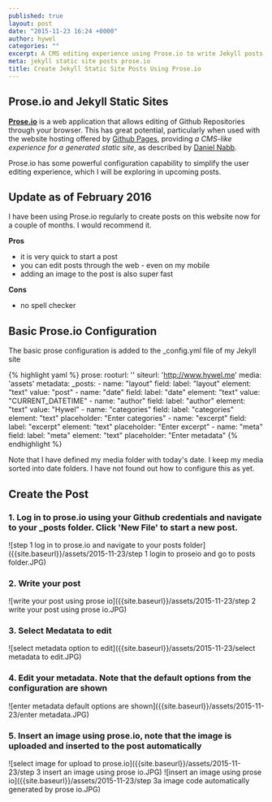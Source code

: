 ```yaml
---
published: true
layout: post
date: "2015-11-23 16:24 +0000"
author: hywel
categories: ""
excerpt: A CMS editing experience using Prose.io to write Jekyll posts
meta: jekyll static site posts prose.io
title: Create Jekyll Static Site Posts Using Prose.io
---
```



## Prose.io and Jekyll Static Sites

**[Prose.io](http://prose.io)** is a web application that allows editing of Github Repositories through your browser.  This has great potential, particularly when used with the website hosting offered by [Github Pages](https://pages.github.com/), providing *a CMS-like experience for a generated static site*, as described by [Daniel Nabb](http://blog.crushingpennies.com/a-static-site-generator-with-gulp-proseio-and-travis-ci.html).

Prose.io has some powerful configuration capability to simplify the user editing experience, which I will be exploring in upcoming posts.  

## Update as of February 2016
I have been using Prose.io regularly to create posts on this website now for a couple of months.  I would recommend it. 

**Pros**
- it is very quick to start a post 
- you can edit posts through the web - even on my mobile
- adding an image to the post is also super fast 

**Cons**
- no spell checker

## Basic Prose.io Configuration

The basic prose configuration is added to the _config.yml file of my Jekyll site

{% highlight yaml %}
prose:
  rooturl: ''
  siteurl: 'http://www.hywel.me'
  media: 'assets'
  metadata:
    _posts:
      - name: "layout"
        field:
          label: "layout"
          element: "text"
          value: "post"
      - name: "date"
        field:
          label: "date"
          element: "text"
          value: "CURRENT_DATETIME"
      - name: "author"
        field:
          label: "author"
          element: "text"
          value: "Hywel"
      - name: "categories"
        field:
          label: "categories"
          element: "text"
          placeholder: "Enter categories"
      - name: "excerpt"
        field:
          label: "excerpt"
          element: "text"
          placeholder: "Enter excerpt"
      - name: "meta"
        field:
          label: "meta"
          element: "text"
          placeholder: "Enter metadata"
      {% endhighlight %}


Note that I have defined my media folder with today's date.  I keep my media sorted into date folders.  I have not found out how to configure this as yet.

## Create the Post

### 1. Log in to prose.io using your Github credentials and navigate to your _posts folder. Click 'New File' to start a new post.

![step 1 log in to prose.io and navigate to your posts folder]({{site.baseurl}}/assets/2015-11-23/step 1 login to proseio and go to posts folder.JPG)

### 2. Write your post

![write your post using prose io]({{site.baseurl}}/assets/2015-11-23/step 2 write your post using prose io.JPG)

### 3. Select Medatata to edit

![select metadata option to edit]({{site.baseurl}}/assets/2015-11-23/select metadata to edit.JPG)

### 4. Edit your metadata.  Note that the default options from the configuration are shown

![enter metadata default options are shown]({{site.baseurl}}/assets/2015-11-23/enter metadata.JPG)

### 5. Insert an image using prose.io, note that the image is uploaded and inserted to the post automatically

![select image for upload to prose.io]({{site.baseurl}}/assets/2015-11-23/step 3 insert an image using prose io.JPG)
![insert an image using prose io]({{site.baseurl}}/assets/2015-11-23/step 3a image code automatically generated by prose io.JPG)